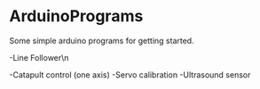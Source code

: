 # ArduinoPrograms
Some simple arduino programs for getting started.

  -Line Follower\n
  
  
  -Catapult control (one axis)
  -Servo calibration
  -Ultrasound sensor
